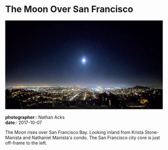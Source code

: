 # The Moon Over San Francisco

![Looking east across San Francisco at night](assets/2017-10-07-the-moon-over-san-francisco.webp)

**photographer**:: Nathan Acks  
**date**:: 2017-10-07

The Moon rises over San Francisco Bay. Looking inland from Krista Stone-Manista and Nathaniel Manista's condo. The San Francisco city core is just off-frame to the left.
